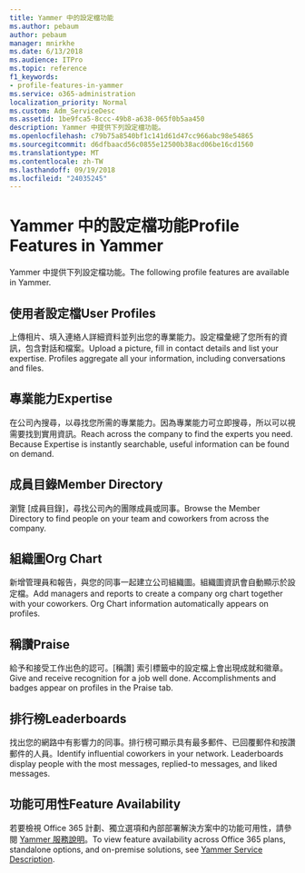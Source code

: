 ```yaml
---
title: Yammer 中的設定檔功能
ms.author: pebaum
author: pebaum
manager: mnirkhe
ms.date: 6/13/2018
ms.audience: ITPro
ms.topic: reference
f1_keywords:
- profile-features-in-yammer
ms.service: o365-administration
localization_priority: Normal
ms.custom: Adm_ServiceDesc
ms.assetid: 1be9fca5-8ccc-49b8-a638-065f0b5aa450
description: Yammer 中提供下列設定檔功能。
ms.openlocfilehash: c79b75a8540bf1c141d61d47cc966abc98e54865
ms.sourcegitcommit: d6dfbaacd56c0855e12500b38acd06be16cd1560
ms.translationtype: MT
ms.contentlocale: zh-TW
ms.lasthandoff: 09/19/2018
ms.locfileid: "24035245"
---
```

# <a name="profile-features-in-yammer"></a><span data-ttu-id="1e236-103">Yammer 中的設定檔功能</span><span class="sxs-lookup"><span data-stu-id="1e236-103">Profile Features in Yammer</span></span>

<span data-ttu-id="1e236-104">Yammer 中提供下列設定檔功能。</span><span class="sxs-lookup"><span data-stu-id="1e236-104">The following profile features are available in Yammer.</span></span>
  
## <a name="user-profiles"></a><span data-ttu-id="1e236-105">使用者設定檔</span><span class="sxs-lookup"><span data-stu-id="1e236-105">User Profiles</span></span>
<span data-ttu-id="1e236-106"><a name="bkmk_UserProfiles"> </a></span><span class="sxs-lookup"><span data-stu-id="1e236-106"></span></span>

<span data-ttu-id="1e236-p101">上傳相片、填入連絡人詳細資料並列出您的專業能力。設定檔彙總了您所有的資訊，包含對話和檔案。</span><span class="sxs-lookup"><span data-stu-id="1e236-p101">Upload a picture, fill in contact details and list your expertise. Profiles aggregate all your information, including conversations and files.</span></span>
  
## <a name="expertise"></a><span data-ttu-id="1e236-109">專業能力</span><span class="sxs-lookup"><span data-stu-id="1e236-109">Expertise</span></span>
<span data-ttu-id="1e236-110"><a name="bkmk_Expertise"> </a></span><span class="sxs-lookup"><span data-stu-id="1e236-110"></span></span>

<span data-ttu-id="1e236-p102">在公司內搜尋，以尋找您所需的專業能力。因為專業能力可立即搜尋，所以可以視需要找到實用資訊。</span><span class="sxs-lookup"><span data-stu-id="1e236-p102">Reach across the company to find the experts you need. Because Expertise is instantly searchable, useful information can be found on demand.</span></span>
  
## <a name="member-directory"></a><span data-ttu-id="1e236-113">成員目錄</span><span class="sxs-lookup"><span data-stu-id="1e236-113">Member Directory</span></span>
<span data-ttu-id="1e236-114"><a name="bkmk_MemberDirectory"> </a></span><span class="sxs-lookup"><span data-stu-id="1e236-114"></span></span>

<span data-ttu-id="1e236-115">瀏覽 [成員目錄]，尋找公司內的團隊成員或同事。</span><span class="sxs-lookup"><span data-stu-id="1e236-115">Browse the Member Directory to find people on your team and coworkers from across the company.</span></span>
  
## <a name="org-chart"></a><span data-ttu-id="1e236-116">組織圖</span><span class="sxs-lookup"><span data-stu-id="1e236-116">Org Chart</span></span>
<span data-ttu-id="1e236-117"><a name="bkmk_OrgChart"> </a></span><span class="sxs-lookup"><span data-stu-id="1e236-117"></span></span>

<span data-ttu-id="1e236-p103">新增管理員和報告，與您的同事一起建立公司組織圖。組織圖資訊會自動顯示於設定檔。</span><span class="sxs-lookup"><span data-stu-id="1e236-p103">Add managers and reports to create a company org chart together with your coworkers. Org Chart information automatically appears on profiles.</span></span>
  
## <a name="praise"></a><span data-ttu-id="1e236-120">稱讚</span><span class="sxs-lookup"><span data-stu-id="1e236-120">Praise</span></span>
<span data-ttu-id="1e236-121"><a name="bkmk_Praise"> </a></span><span class="sxs-lookup"><span data-stu-id="1e236-121"></span></span>

<span data-ttu-id="1e236-p104">給予和接受工作出色的認可。[稱讚] 索引標籤中的設定檔上會出現成就和徽章。</span><span class="sxs-lookup"><span data-stu-id="1e236-p104">Give and receive recognition for a job well done. Accomplishments and badges appear on profiles in the Praise tab.</span></span>
  
## <a name="leaderboards"></a><span data-ttu-id="1e236-124">排行榜</span><span class="sxs-lookup"><span data-stu-id="1e236-124">Leaderboards</span></span>
<span data-ttu-id="1e236-125"><a name="bkmk_Leaderboards"> </a></span><span class="sxs-lookup"><span data-stu-id="1e236-125"></span></span>

<span data-ttu-id="1e236-p105">找出您的網路中有影響力的同事。排行榜可顯示具有最多郵件、已回覆郵件和按讚郵件的人員。</span><span class="sxs-lookup"><span data-stu-id="1e236-p105">Identify influential coworkers in your network. Leaderboards display people with the most messages, replied-to messages, and liked messages.</span></span>
  
## <a name="feature-availability"></a><span data-ttu-id="1e236-128">功能可用性</span><span class="sxs-lookup"><span data-stu-id="1e236-128">Feature Availability</span></span>
<span data-ttu-id="1e236-129"><a name="bkmk_Leaderboards"> </a></span><span class="sxs-lookup"><span data-stu-id="1e236-129"></span></span>

<span data-ttu-id="1e236-130">若要檢視 Office 365 計劃、獨立選項和內部部署解決方案中的功能可用性，請參閱 [Yammer 服務說明](yammer-service-description.md)。</span><span class="sxs-lookup"><span data-stu-id="1e236-130">To view feature availability across Office 365 plans, standalone options, and on-premise solutions, see [Yammer Service Description](yammer-service-description.md).</span></span>
  

